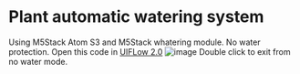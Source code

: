 # Plant automatic watering system
Using M5Stack Atom S3 and M5Stack whatering module.
No water protection.
Open this code in [UIFLow 2.0](https://uiflow2.m5stack.com/)
![image](https://github.com/alxegorov/watering_m5stack/assets/52800539/d422a410-c71d-44a0-ac5f-ac75e5610cf8)
Double click to exit from no water mode.
